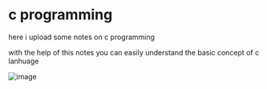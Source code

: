 # c programming
 
 here i upload some notes on c programming 
 
 with the help of this notes you can easily understand the basic concept of c lanhuage
 
 ![image](https://user-images.githubusercontent.com/93949960/174485618-8b433b31-6a3a-44a5-b64b-4d2d72803d94.png)
